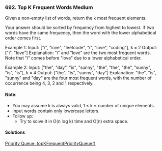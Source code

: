 ### 692. Top K Frequent Words  **Medium**


Given a non-empty list of words, return the k most frequent elements.

Your answer should be sorted by frequency from highest to lowest. If two words have the same frequency, then the word with the lower alphabetical order comes first.

Example 1:
Input: ["i", "love", "leetcode", "i", "love", "coding"], k = 2
Output: ["i", "love"]
Explanation: "i" and "love" are the two most frequent words.
    Note that "i" comes before "love" due to a lower alphabetical order.

Example 2:
Input: ["the", "day", "is", "sunny", "the", "the", "the", "sunny", "is", "is"], k = 4
Output: ["the", "is", "sunny", "day"]
Explanation: "the", "is", "sunny" and "day" are the four most frequent words,
    with the number of occurrence being 4, 3, 2 and 1 respectively.
#### Note:
* You may assume k is always valid, 1 ≤ k ≤ number of unique elements.
* Input words contain only lowercase letters.
* Follow up:
    * Try to solve it in O(n log k) time and O(n) extra space.

#### Solutions
[Priority Queue: topKFrequentPriorityQueue() ](../src/HashMap/TopKFrequentWords_692.java)